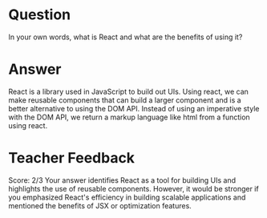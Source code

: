 # Question

In your own words, what is React and what are the benefits of using it?

# Answer
React is a library used in JavaScript to build out UIs. Using react, we can make reusable components that can build a larger component and is a better alternative to using the DOM API. Instead of using an imperative style with the DOM API, we return a markup language like html from a function using react.
# Teacher Feedback
Score: 2/3
Your answer identifies React as a tool for building UIs and highlights the use of reusable components. However, it would be stronger if you emphasized React's efficiency in building scalable applications and mentioned the benefits of JSX or optimization features.






